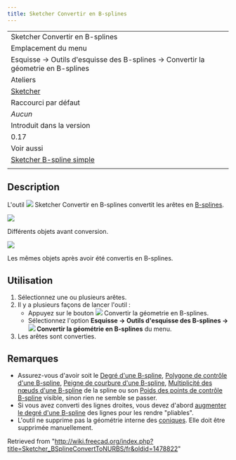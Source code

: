 ```yaml
---
title: Sketcher Convertir en B-splines
---
```

|  |
| --- |
| Sketcher Convertir en B-splines |
| Emplacement du menu |
| Esquisse → Outils d'esquisse des B-splines → Convertir la géometrie en B-splines |
| Ateliers |
| [Sketcher](/Sketcher_Workbench/fr "Sketcher Workbench/fr") |
| Raccourci par défaut |
| *Aucun* |
| Introduit dans la version |
| 0.17 |
| Voir aussi |
| [Sketcher B-spline simple](/Sketcher_CreateBSpline/fr "Sketcher CreateBSpline/fr") |
|  |

## Description

L'outil ![](/images/Sketcher_BSplineConvertToNURBS.svg) Sketcher Convertir en B-splines convertit les arêtes en [B-splines](/B-Splines/fr "B-Splines/fr").

![](/images/Sketcher_BSplineConvertToNurb.png)

Différents objets avant conversion.

![](/images/Sketcher_BSplineConvertToNurb1.png)

Les mêmes objets après avoir été convertis en B-splines.

## Utilisation

1. Sélectionnez une ou plusieurs arêtes.
2. Il y a plusieurs façons de lancer l'outil :
   * Appuyez sur le bouton ![](/images/Sketcher_BSplineConvertToNURBS.svg) Convertir la géometrie en B-splines.
   * Sélectionnez l'option **Esquisse → Outils d'esquisse des B-splines → ![](/images/Sketcher_BSplineConvertToNURBS.svg) Convertir la géométrie en B-splines** du menu.
3. Les arêtes sont converties.

## Remarques

* Assurez-vous d'avoir soit le [Degré d'une B-spline](/Sketcher_BSplineDegree/fr "Sketcher BSplineDegree/fr"), [Polygone de contrôle d'une B-spline](/Sketcher_BSplinePolygon/fr "Sketcher BSplinePolygon/fr"), [Peigne de courbure d'une B-spline](/Sketcher_BSplineComb/fr "Sketcher BSplineComb/fr"), [Multiplicité des nœuds d'une B-spline](/Sketcher_BSplineKnotMultiplicity/fr "Sketcher BSplineKnotMultiplicity/fr") de la spline ou son [Poids des points de contrôle B-spline](/Sketcher_BSplinePoleWeight/fr "Sketcher BSplinePoleWeight/fr") visible, sinon rien ne semble se passer.
* Si vous avez converti des lignes droites, vous devez d'abord [augmenter le degré d'une B-spline](/Sketcher_BSplineIncreaseDegree/fr "Sketcher BSplineIncreaseDegree/fr") des lignes pour les rendre "pliables".
* L'outil ne supprime pas la géométrie interne des [coniques](/Sketcher_Workbench/fr#Sketcher_CompCreateConic "Sketcher Workbench/fr"). Elle doit être supprimée manuellement.

Retrieved from "<http://wiki.freecad.org/index.php?title=Sketcher_BSplineConvertToNURBS/fr&oldid=1478822>"